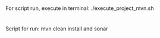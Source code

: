 #
For script run, execute in terminal: ./execute_project_mvn.sh
#
Script for run: mvn clean install and sonar
